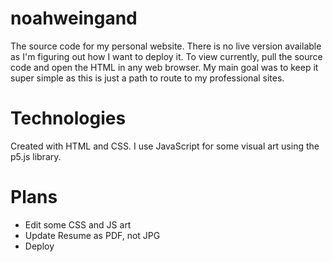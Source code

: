 # noahweingand
The source code for my personal website. There is no live version available as I'm figuring out how I want to deploy it. To view currently, pull the source code and open the HTML in any web browser. My main goal was to keep it super simple as this is just a path to route to my professional sites.

# Technologies
Created with HTML and CSS. I use JavaScript for some visual art using the p5.js library.

# Plans
-   Edit some CSS and JS art
-   Update Resume as PDF, not JPG
-   Deploy
